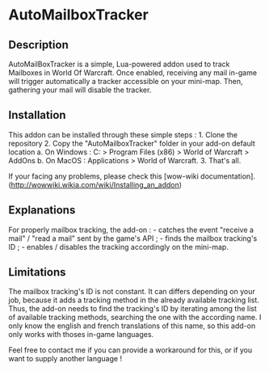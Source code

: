 # AutoMailboxTracker

## Description
AutoMailBoxTracker is a simple, Lua-powered addon used to track Mailboxes in World Of Warcraft.
Once enabled, receiving any mail in-game will trigger automatically a tracker accessible on your mini-map. Then, gathering your mail will disable the tracker.

## Installation
This addon can be installed through these simple steps : 
	1. Clone the repository
	2. Copy the "AutoMailboxTracker" folder in your add-on default location
		a. On Windows : C: > Program Files (x86) > World of Warcraft > AddOns
		b. On MacOS : Applications > World of Warcraft.
	3. That's all.

If your facing any problems, please check this [wow-wiki documentation].(http://wowwiki.wikia.com/wiki/Installing_an_addon)

## Explanations
For properly mailbox tracking, the add-on :
	- catches the event "receive a mail" / "read a mail" sent by the game's API ;
	- finds the mailbox tracking's ID ;
	- enables / disables the tracking accordingly on the mini-map.

## Limitations
The mailbox tracking's ID is not constant. It can differs depending on your job, because it adds a tracking method in the already available tracking list. Thus, the add-on needs to find the tracking's ID by iterating among the list of available tracking methods, searching the one with the according name.
I only know the english and french translations of this name, so this add-on only works with thoses in-game languages.

Feel free to contact me if you can provide a workaround for this, or if you want to supply another language !
